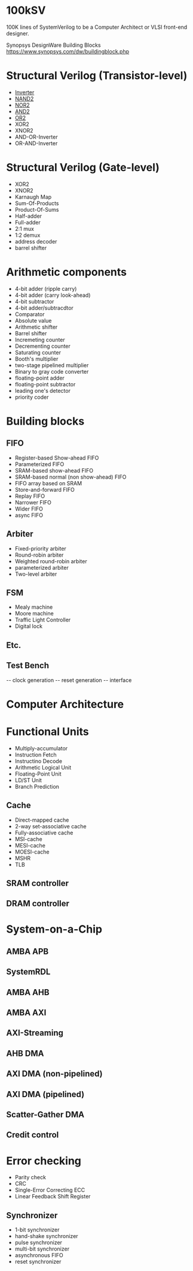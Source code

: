 # 100kSV

100K lines of SystemVerilog to be a Computer Architect or VLSI front-end designer.


Synopsys DesignWare Building Blocks
https://www.synopsys.com/dw/buildingblock.php

# Structural Verilog (Transistor-level)
- [Inverter](https://github.com/scalable-arch/100kSV/tree/main/m0000_TR_INV)
- [NAND2](https://github.com/scalable-arch/100kSV/tree/main/m0001_TR_NAND2)
- [NOR2](https://github.com/scalable-arch/100kSV/tree/main/m0002_TR_NOR2)
- [AND2](https://github.com/scalable-arch/100kSV/tree/main/m0003_TR_AND2)
- [OR2](https://github.com/scalable-arch/100kSV/tree/main/m0004_TR_OR2)
- XOR2
- XNOR2
- AND-OR-Inverter
- OR-AND-Inverter

# Structural Verilog (Gate-level)
- XOR2
- XNOR2
- Karnaugh Map
- Sum-Of-Products
- Product-Of-Sums
- Half-adder
- Full-adder
- 2:1 mux
- 1:2 demux
- address decoder
- barrel shifter

# Arithmetic components
- 4-bit adder (ripple carry)
- 4-bit adder (carry look-ahead)
- 4-bit subtractor
- 4-bit adder/subtracdtor
- Comparator
- Absolute value
- Arithmetic shifter
- Barrel shifter
- Incremeting counter
- Decrementing counter
- Saturating counter
- Booth's multiplier
- two-stage pipelined multiplier
- Binary to gray code converter
- floating-point adder
- floating-point subtractor
- leading one's detector
- priority coder

# Building blocks

## FIFO
- Register-based Show-ahead FIFO
- Parameterized FIFO
- SRAM-based show-ahead FIFO
- SRAM-based normal (non show-ahead) FIFO
- FIFO array based on SRAM
- Store-and-forward FIFO
- Replay FIFO
- Narrower FIFO
- Wider FIFO
- async FIFO

## Arbiter
- Fixed-priority arbiter
- Round-robin arbiter
- Weighted round-robin arbiter
- parameterized arbiter
- Two-level arbiter

## FSM

- Mealy machine
- Moore machine
- Traffic Light Controller
- Digital lock

## Etc.
## Test Bench

-- clock generation
-- reset generation
-- interface

# Computer Architecture

# Functional Units

- Multiply-accumulator
- Instruction Fetch
- Instructino Decode
- Arithmetic Logical Unit
- Floating-Point Unit
- LD/ST Unit
- Branch Prediction

## Cache

- Direct-mapped cache
- 2-way set-associative cache
- Fully-associative cache
- MSI-cache
- MESI-cache
- MOESI-cache
- MSHR
- TLB

## SRAM controller

## DRAM controller

# System-on-a-Chip

## AMBA APB

## SystemRDL

## AMBA AHB

## AMBA AXI

## AXI-Streaming

## AHB DMA

## AXI DMA (non-pipelined)

## AXI DMA (pipelined)

## Scatter-Gather DMA

## Credit control

# Error checking
- Parity check
- CRC
- Single-Error Correcting ECC
- Linear Feedback Shift Register

## Synchronizer

- 1-bit synchronizer
- hand-shake synchronizer
- pulse synchronizer
- multi-bit synchronizer
- asynchronous FIFO
- reset synchronizer

